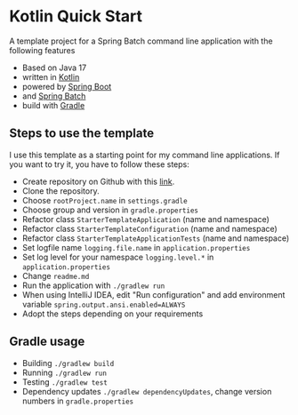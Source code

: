# Kotlin Quick Start
A template project for a Spring Batch command line application with the following features

- Based on Java 17
- written in [Kotlin](https://kotlinlang.org/)
- powered by [Spring Boot](https://spring.io/projects/spring-boot)
- and [Spring Batch](https://spring.io/projects/spring-batch/)
- build with [Gradle](https://gradle.org/)

## Steps to use the template
I use this template as a starting point for my command line applications.
If you want to try it, you have to follow these steps:  

- Create repository on Github with this [link](https://github.com/ChrLipp/starter-template/generate).
- Clone the repository.
- Choose `rootProject.name` in `settings.gradle`
- Choose group and version in `gradle.properties`
- Refactor class `StarterTemplateApplication` (name and namespace)
- Refactor class `StarterTemplateConfiguration` (name and namespace)
- Refactor class `StarterTemplateApplicationTests` (name and namespace)
- Set logfile name `logging.file.name` in `application.properties`
- Set log level for your namespace `logging.level.*` in `application.properties`
- Change `readme.md`
- Run the application with `./gradlew run`
- When using IntelliJ IDEA, edit "Run configuration" and
  add environment variable `spring.output.ansi.enabled=ALWAYS`
- Adopt the steps depending on your requirements

## Gradle usage

- Building `./gradlew build`
- Running `./gradlew run`
- Testing `./gradlew test`
- Dependency updates `./gradlew dependencyUpdates`, change version numbers in `gradle.properties`
